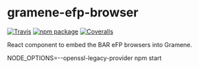 # gramene-efp-browser

[![Travis][build-badge]][build]
[![npm package][npm-badge]][npm]
[![Coveralls][coveralls-badge]][coveralls]

React component to embed the BAR eFP browsers into Gramene.

[build-badge]: https://img.shields.io/travis/user/repo/master.png?style=flat-square
[build]: https://travis-ci.org/user/repo

[npm-badge]: https://img.shields.io/npm/v/npm-package.png?style=flat-square
[npm]: https://www.npmjs.org/package/npm-package

[coveralls-badge]: https://img.shields.io/coveralls/user/repo/master.png?style=flat-square
[coveralls]: https://coveralls.io/github/user/repo


NODE_OPTIONS=--openssl-legacy-provider npm start
